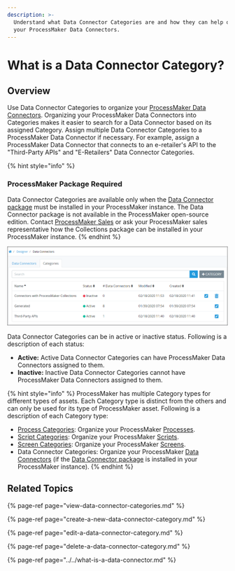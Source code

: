 ```yaml
---
description: >-
  Understand what Data Connector Categories are and how they can help organize
  your ProcessMaker Data Connectors.
---
```


# What is a Data Connector Category?

## Overview

Use Data Connector Categories to organize your [ProcessMaker Data Connectors](../../what-is-a-data-connector.md). Organizing your ProcessMaker Data Connectors into Categories makes it easier to search for a Data Connector based on its assigned Category. Assign multiple Data Connector Categories to a ProcessMaker Data Connector if necessary. For example, assign a ProcessMaker Data Connector that connects to an e-retailer's API to the "Third-Party APIs" and "E-Retailers" Data Connector Categories.

{% hint style="info" %}
### ProcessMaker Package Required

Data Connector Categories are available only when the [Data Connector package](../../../../package-development-distribution/package-a-connector/data-connector-package.md) must be installed in your ProcessMaker instance. The Data Connector package is not available in the ProcessMaker open-source edition. Contact [ProcessMaker Sales](https://www.processmaker.com/contact/) or ask your ProcessMaker sales representative how the Collections package can be installed in your ProcessMaker instance.
{% endhint %}

![&quot;Categories&quot; tab on the &quot;Data Connectors&quot; page displays all Data Connector Categories](../../../../.gitbook/assets/data-connector-categories-package.png)

Data Connector Categories can be in active or inactive status. Following is a description of each status:

* **Active:** Active Data Connector Categories can have ProcessMaker Data Connectors assigned to them.
* **Inactive:** Inactive Data Connector Categories cannot have ProcessMaker Data Connectors assigned to them.

{% hint style="info" %}
ProcessMaker has multiple Category types for different types of assets. Each Category type is distinct from the others and can only be used for its type of ProcessMaker asset. Following is a description of each Category type:

* [Process Categories](../../../viewing-processes/view-the-list-of-processes/manage-process-categories/what-is-a-process-category.md): Organize your ProcessMaker [Processes](../../../viewing-processes/what-is-a-process.md).
* [Script Categories](../../../scripts/manage-scripts/manage-script-categories/): Organize your ProcessMaker [Scripts](../../../scripts/what-is-a-script.md).
* [Screen Categories](../../../design-forms/manage-forms/manage-screen-categories/): Organize your ProcessMaker [Screens](../../../design-forms/what-is-a-form.md).
* Data Connector Categories: Organize your ProcessMaker [Data Connectors](../../what-is-a-data-connector.md) \(if the [Data Connector package](../../../../package-development-distribution/package-a-connector/data-connector-package.md) is installed in your ProcessMaker instance\).
{% endhint %}

## Related Topics

{% page-ref page="view-data-connector-categories.md" %}

{% page-ref page="create-a-new-data-connector-category.md" %}

{% page-ref page="edit-a-data-connector-category.md" %}

{% page-ref page="delete-a-data-connector-category.md" %}

{% page-ref page="../../what-is-a-data-connector.md" %}

